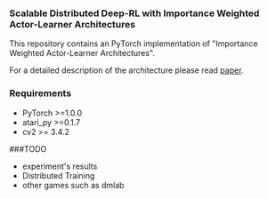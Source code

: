 ### Scalable Distributed Deep-RL with Importance Weighted Actor-Learner Architectures
This repository contains an PyTorch implementation of "Importance Weighted Actor-Learner
Architectures".

For a detailed description of the architecture please read [paper](https://arxiv.org/abs/1802.01561).
### Requirements
- PyTorch >=1.0.0
- atari_py >=0.1.7
- cv2 >= 3.4.2

###TODO
- experiment's results
- Distributed Training
- other games such as dmlab